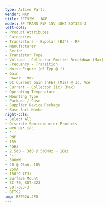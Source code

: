 ```yaml
---
type: Active Parts
vendor: NXP
title: BFT92W　　NXP
model: RF TRANS PNP 15V 4GHZ SOT323-3
left-cols:
- Product Attributes
- Categories
- Transistors - Bipolar (BJT) - RF
- Manufacturer
- Series
- Transistor Type
- Voltage - Collector Emitter Breakdown (Max)
- Frequency - Transition
- Noise Figure (dB Typ @ f)
- Gain
- Power - Max
- DC Current Gain (hFE) (Min) @ Ic, Vce
- Current - Collector (Ic) (Max)
- Operating Temperature
- Mounting Type
- Package / Case
- Supplier Device Package
- Base Part Number
right-cols:
- Select All
- Discrete Semiconductor Products
- NXP USA Inc.
- '-'
- PNP
- 15V
- 4GHz
- 2.5dB ~ 3dB @ 500MHz ~ 1GHz
- '-'
- 300mW
- 20 @ 15mA, 10V
- 25mA
- 150°C (TJ)
- Surface Mount
- SC-70, SOT-323
- SOT-323-3
- BFT92
img: BFT92W.JPG
---
```


